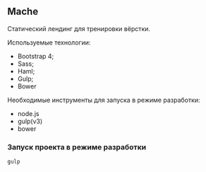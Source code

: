## Mache

Статический лендинг для тренировки вёрстки.

Используемые технологии: 
+ Bootstrap 4;
+ Sass;
+ Haml;
+ Gulp;
+ Bower

Необходимые инструменты для запуска в режиме разработки:
+ node.js
+ gulp(v3)
+ bower

### Запуск проекта в режиме разработки
`gulp`